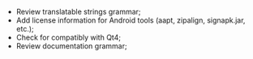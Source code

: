 * Review translatable strings grammar;
* Add license information for Android tools (aapt, zipalign, signapk.jar, etc.);
* Check for compatibly with Qt4;
* Review documentation grammar;